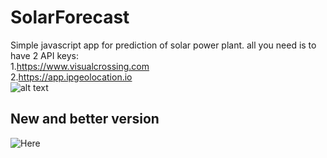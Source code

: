# SolarForecast
Simple javascript app for prediction of solar power plant.
all you need is to have 2 API keys:<br />
1.https://www.visualcrossing.com<br />
2.https://app.ipgeolocation.io<br />
![alt text](https://imgshare.io/images/2021/12/09/solar.png)
 ## New and better version
 ![Here](https://github.com/Thechopsee/BPSolar)

